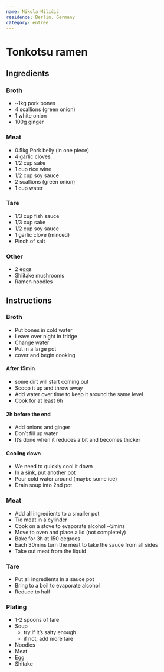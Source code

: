 ```yaml
---
name: Nikola Miličić
residence: Berlin, Germany
category: entree
---
```


# Tonkotsu ramen

## Ingredients
### Broth
* ~1kg pork bones
* 4 scallions (green onion)
* 1 white onion
* 100g ginger

### Meat
* 0.5kg Pork belly (in one piece) 
* 4 garlic cloves
* 1/2 cup sake
* 1 cup rice wine
* 1/2 cup soy sauce
* 2 scallions (green onion)
* 1 cup water

### Tare
* 1/3 cup fish sauce
* 1/3 cup sake
* 1/2 cup soy sauce
* 1 garlic clove (minced)
* Pinch of salt

### Other
* 2 eggs
* Shiitake mushrooms
* Ramen noodles

## Instructions
### Broth
* Put bones in cold water 
* Leave over night in fridge
* Change water
* Put in a large pot
* cover and begin cooking

#### After 15min
* some dirt will start coming out
* Scoop it up and throw away
* Add water over time to keep it around the same level
* Cook for at least 6h

#### 2h before the end
* Add onions and ginger
* Don’t fill up water
* It’s done when it reduces a bit and becomes thicker

#### Cooling down
* We need to quickly cool it down
* In a sink, put another pot
* Pour cold water around (maybe some ice)
* Drain soup into 2nd pot


### Meat
* Add all ingredients to a smaller pot
* Tie meat in a cylinder
* Cook on a stove to evaporate alcohol ~5mins
* Move to oven and place a lid (not completely)
* Bake for 3h at 150 degrees
* Each 30mins turn the meat to take the sauce from all sides
* Take out meat from the liquid

### Tare
* Put all ingredients in a sauce pot
* Bring to a boil to evaporate alcohol
* Reduce to half

### Plating
* 1-2 spoons of tare
* Soup 
	* try if it’s salty enough
	* if not, add more tare
* Noodles
* Meat
* Egg
* Shitake
